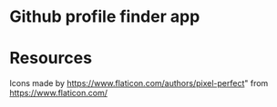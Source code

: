 # Github profile finder app

# Resources

Icons made by https://www.flaticon.com/authors/pixel-perfect" from https://www.flaticon.com/

